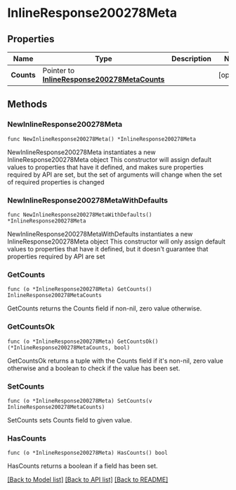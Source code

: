 # InlineResponse200278Meta

## Properties

Name | Type | Description | Notes
------------ | ------------- | ------------- | -------------
**Counts** | Pointer to [**InlineResponse200278MetaCounts**](InlineResponse200278MetaCounts.md) |  | [optional] 

## Methods

### NewInlineResponse200278Meta

`func NewInlineResponse200278Meta() *InlineResponse200278Meta`

NewInlineResponse200278Meta instantiates a new InlineResponse200278Meta object
This constructor will assign default values to properties that have it defined,
and makes sure properties required by API are set, but the set of arguments
will change when the set of required properties is changed

### NewInlineResponse200278MetaWithDefaults

`func NewInlineResponse200278MetaWithDefaults() *InlineResponse200278Meta`

NewInlineResponse200278MetaWithDefaults instantiates a new InlineResponse200278Meta object
This constructor will only assign default values to properties that have it defined,
but it doesn't guarantee that properties required by API are set

### GetCounts

`func (o *InlineResponse200278Meta) GetCounts() InlineResponse200278MetaCounts`

GetCounts returns the Counts field if non-nil, zero value otherwise.

### GetCountsOk

`func (o *InlineResponse200278Meta) GetCountsOk() (*InlineResponse200278MetaCounts, bool)`

GetCountsOk returns a tuple with the Counts field if it's non-nil, zero value otherwise
and a boolean to check if the value has been set.

### SetCounts

`func (o *InlineResponse200278Meta) SetCounts(v InlineResponse200278MetaCounts)`

SetCounts sets Counts field to given value.

### HasCounts

`func (o *InlineResponse200278Meta) HasCounts() bool`

HasCounts returns a boolean if a field has been set.


[[Back to Model list]](../README.md#documentation-for-models) [[Back to API list]](../README.md#documentation-for-api-endpoints) [[Back to README]](../README.md)


